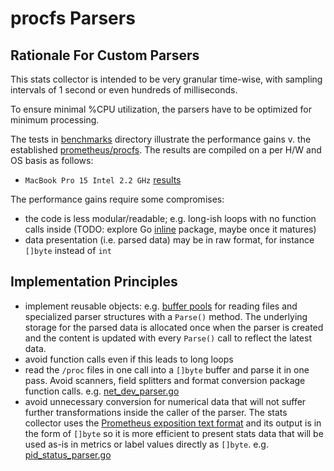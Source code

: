 # procfs Parsers

## Rationale For Custom Parsers

This stats collector is intended to be very granular time-wise, with sampling intervals of 1 second or even hundreds of milliseconds.

To ensure minimal %CPU utilization, the parsers have to be optimized for minimum processing.

The tests in [benchmarks](../benchmarks) directory illustrate the performance gains v. the established [prometheus/procfs](https://github.com/prometheus/procfs). The results are compiled on a per H/W and OS basis as follows:

* `MacBook Pro 15 Intel 2.2 GHz` [results](../docs/parser-bench-macos-10.16-x86_64-i386-64bit.md)

The performance gains require some compromises:

* the code is less modular/readable; e.g. long-ish loops with no function calls inside (TODO: explore Go [inline](https://pkg.go.dev/golang.org/x/tools/internal/refactor/inline) package, maybe once it matures)
* data presentation (i.e. parsed data) may be in raw format, for instance `[]byte` instead of `int`

## Implementation Principles

* implement reusable objects: e.g. [buffer pools](readfile_buf_pool.go#L26-L41) for reading files and specialized parser structures with  a `Parse()` method. The underlying storage for the parsed data is allocated once when the parser is created and the content is updated with every `Parse()` call to reflect the latest data.
* avoid function calls even if this leads to long loops
* read the `/proc` files in one call into a `[]byte` buffer and parse it in one pass. Avoid scanners, field splitters and format conversion package function calls. e.g. [net_dev_parser.go](net_dev_parser.go#L196-L210)
* avoid unnecessary conversion for numerical data that will not suffer further transformations inside the caller of the parser. The stats collector uses the [Prometheus exposition text format](https://github.com/prometheus/docs/blob/main/content/docs/instrumenting/exposition_formats.md#text-based-format) and its output is in the form of `[]byte` so it is more efficient to present stats data that will be used as-is in metrics or label values directly as `[]byte`.
e.g. [pid_status_parser.go](pid_status_parser.go#L100-L104)
